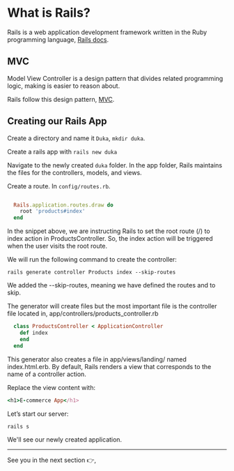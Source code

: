 # What is Rails?

Rails is a web application development framework written in the Ruby programming language, [Rails docs](https://guides.rubyonrails.org/getting_started.html#what-is-rails-questionmark).

## MVC 

Model View Controller is a design  pattern that divides related programming logic, making is easier to reason about. 

Rails follow this design pattern, [MVC](https://www.sitepoint.com/model-view-controller-mvc-architecture-rails/).

## Creating our Rails App

Create a directory and name it `Duka`, `mkdir duka`. 

Create a rails app with `rails new duka`

Navigate to the newly created `duka` folder. In the app folder, Rails maintains the files for the controllers, models, and views.

Create a route. In `config/routes.rb`. 

```ruby

  Rails.application.routes.draw do
    root 'products#index'
  end

```

In the snippet above, we are instructing Rails to set the root route (/) to index action in ProductsController. So, the index action will be triggered when the user visits the root route.

We will run the following command to create the controller:

```
rails generate controller Products index --skip-routes
```

We added the --skip-routes, meaning we have defined the routes and to skip.

The generator will create files but the most important file is the controller file located in, app/controllers/products_controller.rb

```ruby
  class ProductsController < ApplicationController
    def index
    end
  end
```

This generator also creates a file in app/views/landing/ named index.html.erb. By default, Rails renders a view that corresponds to the name of a controller action.

Replace the view content with:

```ruby
<h1>E-commerce App</h1>
```

Let’s start our server:

```
rails s
```

We'll see our newly created application. 

***

See you in the next section 👉,